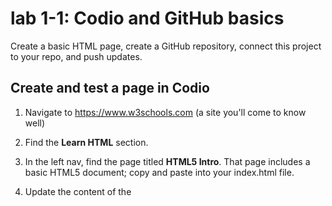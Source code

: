 # lab 1-1:   Codio and GitHub basics

Create a basic HTML page, create a GitHub repository, connect this project to your repo, and push updates.



## Create and test a page in Codio

1. Navigate to https://www.w3schools.com (a site you'll come to know well)

2. Find the __Learn HTML__ section.

3. In the left nav, find the page titled __HTML5 Intro__.   That page includes a basic HTML5 document;  copy and paste into your index.html file.

4. Update the content of the <title> element to be your name.
    
5. Preview your index page by selecting "Current File (static)" from the menu.  (We're not previewing a project running some executable code;  for most of our work, we simply want to open our files in a web browser.)  
Why aren't you seeing your name?  View the page source (right-click in the browser) to verify that you're loading your updated page.  Why isn't your name displayed?  Check the browser tab.

6. Update your index.html file, setting the content of the H1 element to be your name, save and refresh the preview window.

7. Copy the URL (address) of your page, navigate to https://validator.w3.org/#validate_by_uri, paste your page URLin to box and test it.   Take a look at the results.  If there are errors, update your file and test until fixed.


## Create a GitHub account and repository


8. If you don't have one, create a free account on https://github.com 

9. Create a new repository, named __it202-lab1-1__; do __NOT__ "Initialize this repository with a README"


## Add a Git to your Codio project

10. On Codio, open a terminal window (Tools > Terminal)

11. At the prompt, type in "git init" .  This will create a new Git on your project.

## Connect your Codio Git to your GitHub repository

12. On your GitHub repo page, copy the address in the Quick Setup section.

13. In your Codio terminal window, type ```git remote add origin ``` followed by your repo address.  


